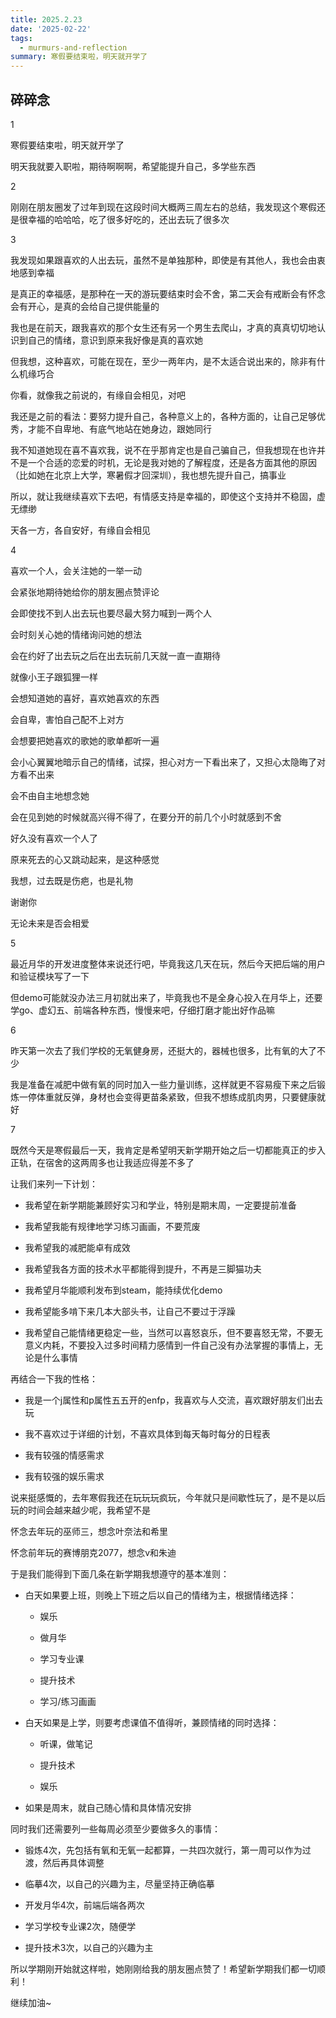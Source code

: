 ```yaml
---
title: 2025.2.23
date: '2025-02-22'
tags:
  - murmurs-and-reflection
summary: 寒假要结束啦，明天就开学了
---
```

## 碎碎念
1

寒假要结束啦，明天就开学了

明天我就要入职啦，期待啊啊啊，希望能提升自己，多学些东西

2

刚刚在朋友圈发了过年到现在这段时间大概两三周左右的总结，我发现这个寒假还是很幸福的哈哈哈，吃了很多好吃的，还出去玩了很多次

3

我发现如果跟喜欢的人出去玩，虽然不是单独那种，即使是有其他人，我也会由衷地感到幸福

是真正的幸福感，是那种在一天的游玩要结束时会不舍，第二天会有戒断会有怀念会有开心，是真的会给自己提供能量的

我也是在前天，跟我喜欢的那个女生还有另一个男生去爬山，才真的真真切切地认识到自己的情绪，意识到原来我好像是真的喜欢她

但我想，这种喜欢，可能在现在，至少一两年内，是不太适合说出来的，除非有什么机缘巧合

你看，就像我之前说的，有缘自会相见，对吧

我还是之前的看法：要努力提升自己，各种意义上的，各种方面的，让自己足够优秀，才能不自卑地、有底气地站在她身边，跟她同行

我不知道她现在喜不喜欢我，说不在乎那肯定也是自己骗自己，但我想现在也许并不是一个合适的恋爱的时机，无论是我对她的了解程度，还是各方面其他的原因（比如她在北京上大学，寒暑假才回深圳），我也想先提升自己，搞事业

所以，就让我继续喜欢下去吧，有情感支持是幸福的，即使这个支持并不稳固，虚无缥缈

天各一方，各自安好，有缘自会相见

4

喜欢一个人，会关注她的一举一动

会紧张地期待她给你的朋友圈点赞评论

会即使找不到人出去玩也要尽最大努力喊到一两个人

会时刻关心她的情绪询问她的想法

会在约好了出去玩之后在出去玩前几天就一直一直期待

就像小王子跟狐狸一样

会想知道她的喜好，喜欢她喜欢的东西

会自卑，害怕自己配不上对方

会想要把她喜欢的歌她的歌单都听一遍

会小心翼翼地暗示自己的情绪，试探，担心对方一下看出来了，又担心太隐晦了对方看不出来

会不由自主地想念她

会在见到她的时候就高兴得不得了，在要分开的前几个小时就感到不舍

好久没有喜欢一个人了

原来死去的心又跳动起来，是这种感觉

我想，过去既是伤疤，也是礼物

谢谢你

无论未来是否会相爱

5

最近月华的开发进度整体来说还行吧，毕竟我这几天在玩，然后今天把后端的用户和验证模块写了一下

但demo可能就没办法三月初就出来了，毕竟我也不是全身心投入在月华上，还要学go、虚幻五、前端各种东西，慢慢来吧，仔细打磨才能出好作品嘛

6

昨天第一次去了我们学校的无氧健身房，还挺大的，器械也很多，比有氧的大了不少

我是准备在减肥中做有氧的同时加入一些力量训练，这样就更不容易瘦下来之后锻炼一停体重就反弹，身材也会变得更苗条紧致，但我不想练成肌肉男，只要健康就好

7

既然今天是寒假最后一天，我肯定是希望明天新学期开始之后一切都能真正的步入正轨，在宿舍的这两周多也让我适应得差不多了

让我们来列一下计划：

* 我希望在新学期能兼顾好实习和学业，特别是期末周，一定要提前准备

* 我希望我能有规律地学习练习画画，不要荒废

* 我希望我的减肥能卓有成效

* 我希望我各方面的技术水平都能得到提升，不再是三脚猫功夫

* 我希望月华能顺利发布到steam，能持续优化demo

* 我希望能多啃下来几本大部头书，让自己不要过于浮躁

* 我希望自己能情绪更稳定一些，当然可以喜怒哀乐，但不要喜怒无常，不要无意义内耗，不要投入过多时间精力感情到一件自己没有办法掌握的事情上，无论是什么事情

再结合一下我的性格：

* 我是一个j属性和p属性五五开的enfp，我喜欢与人交流，喜欢跟好朋友们出去玩

* 我不喜欢过于详细的计划，不喜欢具体到每天每时每分的日程表

* 我有较强的情感需求

* 我有较强的娱乐需求

说来挺感慨的，去年寒假我还在玩玩玩疯玩，今年就只是间歇性玩了，是不是以后玩的时间会越来越少呢，我希望不是

怀念去年玩的巫师三，想念叶奈法和希里

怀念前年玩的赛博朋克2077，想念v和朱迪

于是我们能得到下面几条在新学期我想遵守的基本准则：

* 白天如果要上班，则晚上下班之后以自己的情绪为主，根据情绪选择：

    * 娱乐

    * 做月华

    * 学习专业课

    * 提升技术

    * 学习/练习画画

* 白天如果是上学，则要考虑课值不值得听，兼顾情绪的同时选择：

    * 听课，做笔记

    * 提升技术

    * 娱乐

* 如果是周末，就自己随心情和具体情况安排

同时我们还需要列一些每周必须至少要做多久的事情：

* 锻炼4次，先包括有氧和无氧一起都算，一共四次就行，第一周可以作为过渡，然后再具体调整

* 临摹4次，以自己的兴趣为主，尽量坚持正确临摹

* 开发月华4次，前端后端各两次

* 学习学校专业课2次，随便学

* 提升技术3次，以自己的兴趣为主

所以学期刚开始就这样啦，她刚刚给我的朋友圈点赞了！希望新学期我们都一切顺利！

继续加油~
